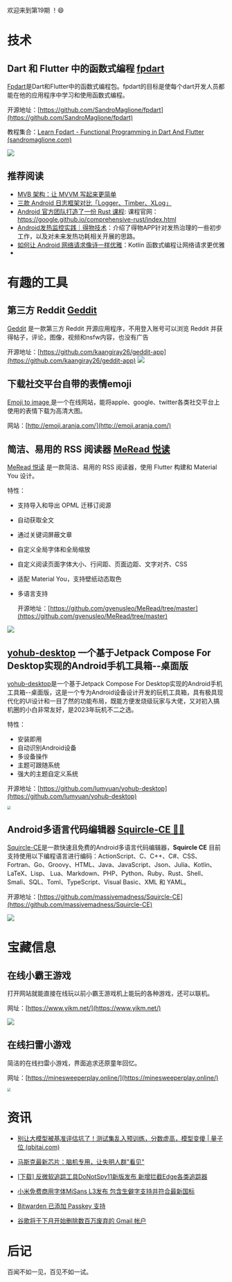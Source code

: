 

欢迎来到第19期 ！😄
# 技术

##  Dart 和 Flutter 中的函数式编程 [fpdart](https://github.com/SandroMaglione/fpdart)

[Fpdart](https://github.com/SandroMaglione/fpdart)是Dart和Flutter中的函数式编程包。fpdart的目标是使每个dart开发人员都能在他的应用程序中学习和使用函数式编程。

开源地址：[https://github.com/SandroMaglione/fpdart](https://github.com/SandroMaglione/fpdart)

教程集合：[Learn Fpdart - Functional Programming in Dart And Flutter (sandromaglione.com)](https://www.sandromaglione.com/course/fpdart-functional-programming-dart-and-flutter)


![](https://i.imgur.com/LI278PE.png)


## 推荐阅读

- [MVB 架构：让 MVVM 写起来更简单](https://mp.weixin.qq.com/s?__biz=Mzg5MzYxNTI5Mg==&mid=2247495340&idx=1&sn=7e3fb63a8a431944c41467af7affc372&scene=58&subscene=0)
- [三款 Android 日志框架对比「Logger、Timber、XLog」](https://juejin.cn/post/7274982412245925928)
- [Android 官方团队打造了一份 Rust 课程](https://mp.weixin.qq.com/s/OcZBSwEJMrX3Wx9CjUEQ7Q): 课程官网：https://google.github.io/comprehensive-rust/index.html
- [Android发热监控实践｜得物技术](https://mp.weixin.qq.com/s/aq1OeHqRmkxeKZK53FBjiw)：介绍了得物APP针对发热治理的一些初步工作，以及对未来发热功耗相关开展的思路。
- [如何让 Android 网络请求像诗一样优雅](https://juejin.cn/post/7266768708139434045)：Kotlin 函数式编程让网络请求更优雅
- 


# 有趣的工具

 


## 第三方 Reddit [Geddit](https://kaangiray26.github.io/geddit-app/)

[Geddit](https://kaangiray26.github.io/geddit-app/) 是一款第三方 Reddit 开源应用程序，不用登入账号可以浏览 Reddit 并获得帖子，评论，图像，视频和nsfw内容，也没有广告

开源地址：[https://github.com/kaangiray26/geddit-app](https://github.com/kaangiray26/geddit-app)
![](https://i.imgur.com/vfSoxXb.png)



## 下载社交平台自带的表情emoji 

[Emoji to image ](http://emoji.aranja.com/) 是一个在线网站，能将apple、google、twitter各类社交平台上使用的表情下载为高清大图。

网站：[http://emoji.aranja.com/](http://emoji.aranja.com/)



## 简洁、易用的 RSS 阅读器 [MeRead 悦读](https://github.com/gvenusleo/MeRead/blob/master/README_zh.md#meread-悦读)

 [MeRead 悦读](https://github.com/gvenusleo/MeRead/blob/master/README_zh.md#meread-悦读) 是一款简洁、易用的 RSS 阅读器，使用 Flutter 构建和 Material You 设计。

特性：

- 支持导入和导出 OPML 迁移订阅源

- 自动获取全文

- 通过关键词屏蔽文章

- 自定义全局字体和全局缩放

- 自定义阅读页面字体大小、行间距、页面边距、文字对齐、CSS

- 适配 Material You，支持壁纸动态取色

- 多语言支持

  开源地址：[https://github.com/gvenusleo/MeRead/tree/master](https://github.com/gvenusleo/MeRead/tree/master)

![](https://i.imgur.com/kKAwEk6.png)



## [yohub-desktop](https://github.com/lumyuan/yohub-desktop?utm_source=pocket_reader) 一个基于Jetpack Compose For Desktop实现的Android手机工具箱--桌面版

[yohub-desktop](https://github.com/lumyuan/yohub-desktop?utm_source=pocket_reader)是一个基于Jetpack Compose For Desktop实现的Android手机工具箱--桌面版，这是一个专为Android设备设计开发的玩机工具箱，具有极具现代化的UI设计和一目了然的功能布局，既能方便发烧级玩家与大佬，又对初入搞机圈的小白非常友好，是2023年玩机不二之选。

特性：

-  安装即用
-  自动识别Android设备
-  多设备操作
-  主题可跟随系统
-  强大的主题自定义系统

开源地址：[https://github.com/lumyuan/yohub-desktop](https://github.com/lumyuan/yohub-desktop)

<img src="https://i.imgur.com/JnSkRJU.png" style="zoom: 50%;" />



## Android多语言代码编辑器 [Squircle-CE 👨‍💻](https://github.com/massivemadness/Squircle-CE)

 [Squircle-CE](https://github.com/massivemadness/Squircle-CE)是一款快速且免费的Android多语言代码编辑器，**Squircle CE** 目前支持使用以下编程语言进行编码：ActionScript、C、C++、C#、CSS、Fortran、Go、Groovy、HTML、Java、JavaScript、Json、Julia、Kotlin、LaTeX、Lisp、 Lua、Markdown、PHP、Python、Ruby、Rust、Shell、Smali、SQL、Toml、TypeScript、Visual Basic、XML 和 YAML。

开源地址：[https://github.com/massivemadness/Squircle-CE](https://github.com/massivemadness/Squircle-CE)


![](https://i.imgur.com/pQuvOQJ.png)







# 宝藏信息

## 在线小霸王游戏

打开网站就能直接在线玩以前小霸王游戏机上能玩的各种游戏，还可以联机。

网址：[https://www.yikm.net/](https://www.yikm.net/)

![](https://i.imgur.com/yp7Q384.png)


## 在线扫雷小游戏

简洁的在线扫雷小游戏，界面追求还原童年回忆。

网址：[https://minesweeperplay.online/](https://minesweeperplay.online/)

<img src="https://i.imgur.com/B4xDQZM.png" style="zoom:50%;" />



#  资讯

- [别让大模型被基准评估坑了！测试集乱入预训练，分数虚高，模型变傻 | 量子位 (qbitai.com)](https://www.qbitai.com/2023/11/96800.html)

- [马斯克最新芯片：脑机专用，让失明人群"看见"](https://www.qbitai.com/2023/11/96453.html)

- [[下载\] 反微软追踪工具DoNotSpy11新版发布 新增拦截Edge各类追踪器](https://www.landiannews.com/download/100983.html)

- [小米免费商用字体MiSans L3发布 包含生僻字支持并符合最新国标 ](https://www.landiannews.com/download/100920.html)

- [Bitwarden 已添加 Passkey 支持](https://bitwarden.com/help/releasenotes/#2023-10-0)

- [谷歌将于下月开始删除数百万废弃的 Gmail 帐户](https://t.me/xhqcankao/6861)



# 后记

百闻不如一见，百见不如一试。

 